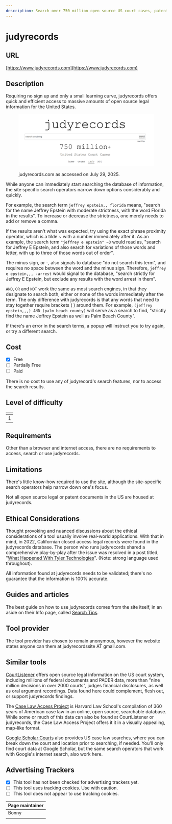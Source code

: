 ```yaml
---
description: Search over 750 million open source US court cases, patents and lawsuits.
---
```


# judyrecords

## URL

[https://www.judyrecords.com](https://www.judyrecords.com)

## Description

Requiring no sign up and only a small learning curve, judyrecords offers quick and efficient access to massive amounts of open source legal information for the United States.&#x20;

<figure><img src=".gitbook/assets/{A94813AF-0AE3-4F47-8F9F-741711168419}.png" alt=""><figcaption><p>judyrecords.com as accessed on July 29, 2025.</p></figcaption></figure>

While anyone can immediately start searching the database of information, the site specific search operators narrow down options considerably and quickly.&#x20;

For example, the search term `jeffrey epstein,, florida` means, "search for the name Jeffrey Epstein with moderate strictness, with the word Florida in the results". To increase or decrease the strictness, one merely needs to add or remove a comma.&#x20;

If the results aren't what was expected, try using the exact phrase proximity operator, which is a tilde \~ with a number immediately after it. As an example, the search term `"jeffrey e epstein" ~3` would read as, "search for Jeffrey E Epstein, and also search for variations of those words and letter, with up to three of those words out of order".

The minus sign, or -, also signals to database "do not search this term", and requires no space between the word and the minus sign. Therefore, `jeffrey e epstein,,, -arrest`  would signal to the database, "search strictly for Jeffrey E Epstein, but exclude any results with the word arrest in them".

`AND`, `OR` and `NOT` work the same as most search engines, in that they designate to search both, either or none of the words immediately after the term. The only difference with judyrecords is that any words that need to stay together require brackets ( ) around them. For example, `(jeffrey epstein,,,) AND (palm beach county)` will serve as a search to find, "strictly find the name Jeffrey Epstein as well as Palm Beach County".&#x20;

If there's an error in the search terms, a popup will instruct you to try again, or try a different search.

## Cost

* [x] Free
* [ ] Partially Free
* [ ] Paid

There is no cost to use any of judyrecord's search features, nor to access the search results.&#x20;

## Level of difficulty

<table><thead><tr><th data-type="rating" data-max="5"></th></tr></thead><tbody><tr><td>1</td></tr></tbody></table>

## Requirements

Other than a browser and internet access, there are no requirements to access, search or use judyrecords.&#x20;

## Limitations

There's little know-how required to use the site, although the site-specific search operators help narrow down one's focus.&#x20;

Not all open source legal or patent documents in the US are housed at judyrecords.&#x20;

## Ethical Considerations

Thought provoking and nuanced discussions about the ethical considerations of a tool usually involve real-world applications. With that in mind, in 2022, Californian closed access legal records were found in the judyrecords database. The person who runs judyrecords shared a comprehensive play-by-play after the issue was resolved in a post titled, "[What Happened With Tyler Technologies](https://www.judyrecords.com/what-happened-with-tyler-technologies)". (Note: strong language used throughout).

All information found at judyrecords needs to be validated; there's no guarantee that the information is 100% accurate.

## Guides and articles

The best guide on how to use judyrecords comes from the site itself, in an aside on their Info page, called [Search Tips](https://www.judyrecords.com/info#searchTipsHeader).&#x20;

## Tool provider

The tool provider has chosen to remain anonymous, however the website states anyone can them at judyrecordssite AT gmail.com.&#x20;

## Similar tools

[CourtListener](https://www.courtlistener.com/) offers open source legal information on the US court system, including millions of federal documents and PACER data, more than "nine million decisions in over 2000 courts", judges financial disclosures, as well as oral argument recordings. Data found here could complement, flesh out, or support judyrecords findings.&#x20;

The [Case Law Access Project](https://case.law/) is Harvard Law School's compilation of 360 years of American case law in an online, open source, searchable database. While some or much of this data can also be found at CourtListener or judyrecords, the Case Law Access Project offers it it in a visually appealing, map-like format.&#x20;

[Google Scholar Courts](https://scholar.google.com/scholar_courts) also provides US case law searches, where you can break down the court and location prior to searching, if needed. You'll only find court data at Google Scholar, but the same search operators that work with Google's internet search, also work here.&#x20;

## Advertising Trackers

* [x] This tool has not been checked for advertising trackers yet.
* [ ] This tool uses tracking cookies. Use with caution.
* [ ] This tool does not appear to use tracking cookies.

| Page maintainer |
| --------------- |
| Bonny           |
|                 |
